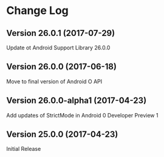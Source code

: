 Change Log
==========

Version 26.0.1 (2017-07-29)
---------------------------
Update ot Android Support Library 26.0.0

Version 26.0.0 (2017-06-18)
---------------------------
Move to final version of Android O API

Version 26.0.0-alpha1 (2017-04-23)
----------------------------------
Add updates of StrictMode in Android 0 Developer Preview 1

Version 25.0.0 (2017-04-23)
---------------------------
Initial Release
